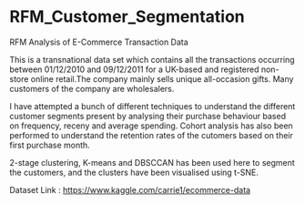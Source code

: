 # RFM_Customer_Segmentation
RFM Analysis of E-Commerce Transaction Data

This is a transnational data set which contains all the transactions occurring between 01/12/2010 and 09/12/2011 for a UK-based and registered non-store online retail.The company mainly sells unique all-occasion gifts. Many customers of the company are wholesalers.

I have attempted a bunch of different techniques to understand the different customer segments present by analysing their purchase behaviour based on frequency, receny and average spending.
Cohort analysis has also been performed to understand the retention rates of the cutomers based on their first purchase month.

2-stage clustering, K-means and DBSCCAN has been used here to segment the customers, and the clusters have been visualised using t-SNE.

Dataset Link : https://www.kaggle.com/carrie1/ecommerce-data
